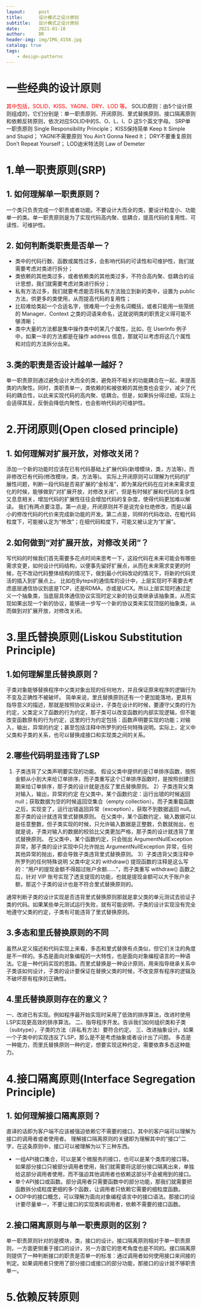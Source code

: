 ```yaml
---
layout:     post
title:      设计模式之设计原则
subtitle:   设计模式之设计原则
date:       2021-01-18
author:     DR
header-img: img/IMG_4158.jpg
catalog: true
tags:
    - design-patterns
---
```

# 一些经典的设计原则
<font color=red>其中包括，SOLID、KISS、YAGNI、DRY、LOD 等。</font>
SOLID原则：由5个设计原则组成的，它们分别是：单一职责原则、开闭原则、里式替换原则、接口隔离原则和依赖反转原则，依次对应SOLID中的S、O、L、I、D 这5个英文字母。
SRP单一职责原则 Single Responsibility Principle； 
KISS保持简单 Keep It Simple and Stupid； 
YAGNI不需要原则 You Ain’t Gonna Need It；
DRY不要重复原则 Don’t Repeat Yourself；
LOD迪米特法则 Law of Demeter

# 1.单一职责原则(SRP)
## 1. 如何理解单一职责原则？
一个类只负责完成一个职责或者功能。不要设计大而全的类，要设计粒度小、功能单一的类。单一职责原则是为了实现代码高内聚、低耦合，提高代码的复用性、可读性、可维护性。
## 2. 如何判断类职责是否单一？
* 类中的代码行数、函数或属性过多，会影响代码的可读性和可维护性，我们就需要考虑对类进行拆分；
* 类依赖的其他类过多，或者依赖类的其他类过多，不符合高内聚、低耦合的设计思想，我们就需要考虑对类进行拆分；
* 私有方法过多，我们就要考虑能否将私有方法独立到新的类中，设置为 public 方法，供更多的类使用，从而提高代码的复用性；
* 比较难给类起一个合适名字，很难用一个业务名词概括，或者只能用一些笼统的 Manager、Context 之类的词语来命名，这就说明类的职责定义得可能不够清晰；
* 类中大量的方法都是集中操作类中的某几个属性，比如，在 UserInfo 例子中，如果一半的方法都是在操作 address 信息，那就可以考虑将这几个属性和对应的方法拆分出来。
## 3.类的职责是否设计越单一越好？
单一职责原则通过避免设计大而全的类，避免将不相关的功能耦合在一起，来提高类的内聚性。同时，类职责单一，类依赖的和被依赖的其他类也会变少，减少了代码的耦合性，以此来实现代码的高内聚、低耦合。但是，如果拆分得过细，实际上会适得其反，反倒会降低内聚性，也会影响代码的可维护性。

# 2.开闭原则(Open closed principle)
## 1. 如何理解对扩展开放，对修改关闭？
添加一个新的功能时应该在已有代码基础上扩展代码(新增模块，类，方法等)，而非修改已有代码(修改模块，类，方法等)。
实际上开闭原则可以理解为代码的扩展性问题，判断一段代码是否易扩展的“金标准”，即为某段代码在应对未来需求变化的时候，能够做到“对扩展开放，对修改关闭”，但是有时候扩展和代码的复杂性又息息相关，增加代码的扩展性往往会增加代码的复杂度，使得代码更加难以解读。
我们有两点要注意。第一点是，开闭原则并不是说完全杜绝修改，而是以最小的修改代码的代价来完成新功能的开发。第二点是，同样的代码改动，在粗代码粒度下，可能被认定为“修改”；在细代码粒度下，可能又被认定为“扩展”。
## 2.如何做到“对扩展开放，对修改关闭“？
写代码的时候我们首先需要多花点时间来思考一下，这段代码在未来可能会有哪些需求变更，如何设计代码结构，以便事先留好扩展点，从而在未来需求变更的时候，在不改动代码整体结构的情况下，做到最小代码改动的情况下，将新的代码灵活的插入到扩展点上。
比如在Byteps的通信库的设计中，上层实现时不需要去考虑底层通信协议到底是TCP，还是RDMA，亦或是UCX。所以上层实现时通过定义一个抽象类，当底层具体通信协议实现时定义新的协议类继承该抽象类，从而实现如果出现一个新的协议，能够进一步写一个新的协议类来实现顶层的抽象类，从而做到对扩展开放，对修改关闭。

# 3.里氏替换原则(Liskou Substitution Principle)
## 1.如何理解里氏替换原则？
子类对象能够替换程序中父类对象出现的任何地方，并且保证原来程序的逻辑行为不变及正确性不被破坏。
简单来说，里氏替换原则还有一个更加能落地，更具有指导意义的描述，那就是按照协议来设计，子类在设计的时候，要遵守父类的行为约定，父类定义了函数的行为约定，那子类可以改变函数的内部实现逻辑，但不能改变函数原有的行为约定，这里的行为约定包括：函数声明要实现的功能；对输入，输出，异常的约定；甚至包括注释中所罗列的任何特殊说明。实际上，定义中父类和子类的关系，也可以替换成接口和实现类之间的关系。

## 2.哪些代码明显违背了LSP
1) 子类违背了父类声明要实现的功能。
假设父类中提供的是订单排序函数，按照金额从小到大来给订单排序，而子类重写这个订单排序函数时，是按照创建日期来给订单排序，那子类的设计就是违反了里氏替换原则。
2）子类违背父类对输入，输出，异常的约定
在父类中，某个函数约定：运行出错的时候返回 null；获取数据为空的时候返回空集合（empty collection）。而子类重载函数之后，实现变了，运行出错返回异常（exception），获取不到数据返回 null。那子类的设计就违背里式替换原则。
在父类中，某个函数约定，输入数据可以是任意整数，但子类实现的时候，只允许输入数据是正整数，负数就抛出，也就是说，子类对输入的数据的校验比父类更加严格，那子类的设计就违背了里式替换原则。
在父类中，某个函数约定，只会抛出 ArgumentNullException 异常，那子类的设计实现中只允许抛出 ArgumentNullException 异常，任何其他异常的抛出，都会导致子类违背里式替换原则。
3）子类违背父类注释中所罗列的任何特殊说明
父类中定义的 withdraw() 提现函数的注释是这么写的：“用户的提现金额不得超过账户余额……”，而子类重写 withdraw() 函数之后，针对 VIP 账号实现了透支提现的功能，也就是提现金额可以大于账户余额，那这个子类的设计也是不符合里式替换原则的。

通常判断子类的设计实现是否违背里式替换原则那就是拿父类的单元测试去验证子类的代码。如果某些单元测试运行失败，就有可能说明，子类的设计实现没有完全地遵守父类的约定，子类有可能违背了里式替换原则。
## 3.多态和里氏替换原则的不同
虽然从定义描述和代码实现上来看，多态和里式替换有点类似，但它们关注的角度是不一样的。多态是面向对象编程的一大特性，也是面向对象编程语言的一种语法。它是一种代码实现的思路。而里式替换是一种设计原则，用来指导继承关系中子类该如何设计，子类的设计要保证在替换父类的时候，不改变原有程序的逻辑及不破坏原有程序的正确性。

## 4.里氏替换原则存在的意义？
一、改进已有实现。例如程序最开始实现时采用了低效的排序算法，改进时使用LSP实现更高效的排序算法。
二、指导程序开发。告诉我们如何组织类和子类（subtype），子类的方法（非私有方法）要符合约定。
三、改进抽象设计。如果一个子类中的实现违反了LSP，那么是不是考虑抽象或者设计出了问题。
多态是一种能力，而里氏替换原则一种约定，想要实现这种约定，需要依靠多态这种能力。

# 4.接口隔离原则(Interface Segregation Principle)
## 1. 如何理解接口隔离原则？
直译的话即为客户端不应该被强迫依赖它不需要的接口，其中的客户端可以理解为接口的调用者或者使用者。
理解接口隔离原则的关键即为理解其中的“接口”二字，在这条原则中，接口可以被理解为以下三种东西。
* 一组API接口集合，可以是某个微服务的接口，也可以是某个类库的接口等。如果部分接口只被部分调用者使用，我们就需要将这部分接口隔离出来，单独给这部分调用者使用，而不强迫其他调用者也依赖这部分不会被用到的接口。
* 单个API接口或函数。部分调用者只需要函数中的部分功能，那我们就需要把函数拆分成粒度更细的多个函数，让调用者只依赖它需要的细粒度函数。
* OOP中的接口概念，可以理解为面向对象编程语言中的接口语法。那接口的设计要尽量单一，不要让接口的实现类和调用者，依赖不需要的接口函数。
## 2.接口隔离原则与单一职责原则的区别？
单一职责原则针对的是模块，类，接口的设计。接口隔离原则相对于单一职责原则，一方面更侧重于接口的设计，另一方面它的思考角度也是不同的。接口隔离原则提供了一种判断接口的职责是否单一的标准：通过调用者如何使用接口来间接的判定。如果调用者只使用了部分接口或接口的部分功能，那接口的设计就不够职责单一。

# 5.依赖反转原则
